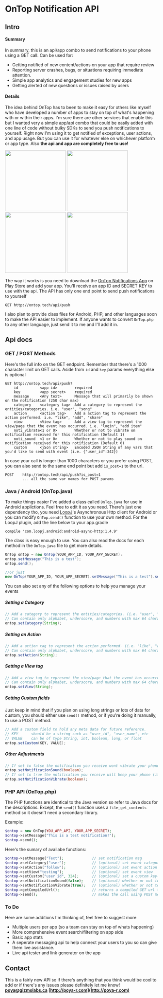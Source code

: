 # OnTop Notification API
## Intro
#### Summary
In summary, this is an api/app combo to send notifications to your phone using a GET call.
Can be used for:
- Getting notified of new content/actions on your app that require review
- Reporting server crashes, bugs, or situations requiring immediate attention.
- Simple app analytics and engagement studies for new apps
- Getting alerted of new questions or issues raised by users

#### Details
The idea behind OnTop has to been to make it easy for others like myself who have developed a number of apps to stay on top of what's happening with or within their apps. I'm sure there are other services that enable this but I wanted very a simple app/api combo that could be easily added with one line of code without bulky SDKs to send you push notifications to yourself. Right now I'm using it to get notified of exceptions, user actions, and app usage. But you can use it for whatever else on whichever platform or app type. Also **the api and app are completely free to use!**

<img src="http://ontop.tech/img/Screenshot4.jpg" width="200" />
<img src="http://ontop.tech/img/Screenshot3.jpg" width="200" />
<img src="http://ontop.tech/img/Screenshot1.jpg" width="200" />
<img src="http://ontop.tech/img/Screenshot5.jpg" width="200" />


The way it works is you need to download the [OnTop Notifications App][playstorelink] on Play Store and add your app. You'll receive an app ID and SECRET KEY to use with the api.
The API has only one end point to send push notifications to yourself
```
GET http://ontop.tech/api/push
```
I also plan to provide class files for Android, PHP, and other languages soon to make the API easier to implement. If anyone wants to convert `OnTop.php` to any other language, just send it to me and I'll add it in.

## Api docs
### GET / POST Methods
Here's the full info on the GET endpoint. Remember that there's a 1000 character limit on GET calls. Aside from `id` and `key` params everything else is optional
```
GET http://ontop.tech/api/push?
    id          <app id>        required
    key         <app secret>    required
    message     <Any text>      Message that will primarily be shown on the notification (250 char max)
    category    <category tag>  Add a category to represent the entities/categories. i.e. "user", "song"
    action      <action tag>    Add a action tag to represent the action performed. i.e. "like", "add", "share"
    view        <View tag>      Add a view tag to represent the view/page that the event has occurred. i.e. "login", "add item"
    noti_vibrate<1 or 0>        Whether or not to vibrate on notification received for this notification (Default 1)
    noti_sound  <1 or 0>        Whether or not to play sound on notification received for this notification (Default 0)
    custom      <jSon string>   Encoded JSON String of any vars that you'd like to send with event (i.e. {"user_id":342})
```
In case your call is longer than 1000 characters or you prefer using POST, you can also send to the same end point but add `is_post=1` to the url.
```
POST    http://ontop.tech/api/push?is_post=1
        ... all the same var names for POST params
```

### Java / Android (OnTop.java)
To make things easier I've added a class called `OnTop.java` for use in Android applictions. Feel free to edit it as you need.
There's just one dependency tho, you need [LoopJ](http://loopj.com/android-async-http/)'s Asynchronous Http client for Android or you can modify `OnTop.send()` function to use your own method.
For the LoopJ plugin, add the line below to your app.gradle
```
compile 'com.loopj.android:android-async-http:1.4.9'
```
The class is easy enough to use. You can also read the docs for each method in the `OnTop.java` file to get more details.
```java
OnTop ontop = new OnTop(YOUR_APP_ID, YOUR_APP_SECRET);
ontop.setMessage("This is a test");
ontop.send();

//or just
new OnTop(YOUR_APP_ID, YOUR_APP_SECRET).setMessage("This is a test").send();
```
You can also set any of the following options to help you manage your events
##### Setting a Category
```Java
// Add a category to represent the entities/categories. (i.e. "user", "song")
// Can contain only alphabet, underscore, and numbers with max 64 characters.
ontop.setCategory(String);
```
##### Setting an Action
```Java
// Add a action tag to represent the action performed. (i.e. "like", "add", "share")
// Can contain only alphabet, underscore, and numbers with max 64 characters.
ontop.setAction(String);
```
##### Setting a View tag
```Java
// Add a view tag to represent the view/page that the event has occurred. (i.e. "login", "new_item")
// Can contain only alphabet, underscore, and numbers with max 64 characters.
ontop.setView(String);
```
##### Setting Custom fields
Just keep in mind that if you plan on using long strings or lots of data for custom, you should either use `send()` method, or if you're doing it manually, to use a POST method.
```Java
// Add a custom field to hold any meta data for future reference.
// KEY      should be a string such as "user_id", "user_name", etc
// VALUE    can be of type String, int, boolean, long, or float
ontop.setCustom(KEY, VALUE);
```
##### Other Adjustments
```Java
// If set to false the notification you receive wont vibrate your phone (it's true by default)
ontop.setNotificationSound(boolean);
// If set to true the notification you receive will beep your phone (its falseby default cause it gets annoying!)
ontop.setNotificationVibrate(boolean);
```

### PHP API (OnTop.php)
The PHP functions are identical to the Java version so refer to Java docs for the descriptions. Except, the `send()` function uses a `file_get_contents` method so it doesn't need a secondary library.

Example:
```php
$ontop = new OnTop(YOU_APP_API, YOUR_APP_SECRET);
$ontop->setMessage("This is a test notification!");
$ontop->send();
```
Here's the sumary of availabe functions:
```php
$ontop->setMessage("Text");             // set notification msg
$ontop->setCategory("user");            // (optional) set event category
$ontop->setAction("follow");            // (optional) set event action
$ontop->setView("testing");             // (optional) set event view
$ontop->setCustom("user_id", 324);      // (optional) set a custom key-value pair
$ontop->setNotificationSound(false);    // (optional) whether or not to play a sound
$ontop->setNotificationVibrate(true);   // (optional) whether or not to vibrate the device
$ontop->getCompiledUrl();               // returns a compiled GET url that can be used in the browser
$ontop->send();                         // makes the call using POST method
```

### To Do
Here are some additions I'm thinking of, feel free to suggest more
* Multiple users per app (so a team can stay on top of whats happening)
* More comprehensive event search/filtering on app side
* Basic app stats
* A seperate messaging api to help connect your users to you so can give them live assistance.
* Live api tester and link generator on the app

## Contact
This is a fairly new API so if there's anything that you think would be cool to add or if there's any issues please definitely let me know!
**poya@gizmolabs.ca**
**[http://poya-r.com](http://poya-r.com)**


[playstorelink]: https://play.google.com/store/apps/details?id=com.poya.ontop
